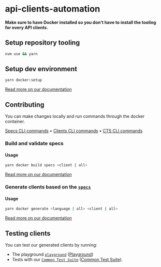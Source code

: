 # api-clients-automation

**Make sure to have Docker installed so you don't have to install the tooling for every API clients.**

## Setup repository tooling

```bash
nvm use && yarn
```

## Setup dev environment

```bash
yarn docker:setup
```

[Read more on our documentation](https://api-clients-automation.netlify.app/docs/automation/setupRepository)

## Contributing

You can make changes locally and run commands through the docker container.

[Specs CLI commands](https://api-clients-automation.netlify.app/docs/automation/CLI/specsCommands) • [Clients CLI commands](https://api-clients-automation.netlify.app/docs/automation/CLI/clientsCommands) • [CTS CLI commands](https://api-clients-automation.netlify.app/docs/automation/CLI/ctsCommands)

### Build and validate specs

#### Usage

```bash
yarn docker build specs <client | all>
```

[Read more on our documentation](https://api-clients-automation.netlify.app/docs/automation/addNewClient)

### Generate clients based on the [`specs`](./specs/)

#### Usage

```bash
yarn docker generate <language | all> <client | all>
```

[Read more on our documentation](https://api-clients-automation.netlify.app/docs/automation/addNewLanguage)

## Testing clients

You can test our generated clients by running:

- The playground [`playground`](./playground) ([Playground](https://api-clients-automation.netlify.app/docs/automation/testing/playground.md))
- Tests with our [`Common Test Suite`](./tests/) ([Common Test Suite](https://api-clients-automation.netlify.app/docs/automation/testing/commonTestSuite.md)).
